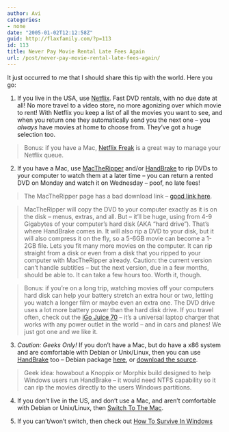 ```yaml
---
author: Avi
categories:
- none
date: "2005-01-02T12:12:58Z"
guid: http://flaxfamily.com/?p=113
id: 113
title: Never Pay Movie Rental Late Fees Again
url: /post/never-pay-movie-rental-late-fees-again/
---
```

It just occurred to me that I should share this tip with the world. Here you go:

1) If you live in the USA, use [Netflix](http://netflix.com). Fast DVD rentals, with no due date at all! No more travel to a video store, no more agonizing over which movie to rent! With Netflix you keep a list of all the movies you want to see, and when you return one they automatically send you the next one &#8211; you _always_ have movies at home to choose from. They&#8217;ve got a huge selection too. 

> Bonus: if you have a Mac, [Netflix Freak](http://www.thelittleappfactory.com/application.php?app=Netflix%20Freak) is a great way to manage your Netflix queue.

2) If you have a Mac, use [MacTheRipper](http://www.wormintheapple.gr/macdvd/mtr.html) and/or [HandBrake](http://handbrake.m0k.org/) to rip DVDs to your computer to watch them at a later time &#8211; you can return a rented DVD on Monday and watch it on Wednesday &#8211; poof, no late fees!

> The MacTheRipper page has a bad download link &#8211; [good link here](http://homepage.mac.com/wiseweasel/mactheripper26.dmg.bz2).

> MacTheRipper will copy the DVD to your computer exactly as it is on the disk &#8211; menus, extras, and all. But &#8211; it&#8217;ll be huge, using from 4-9 Gigabytes of your computer&#8217;s hard disk (AKA &#8220;hard drive&#8221;). That&#8217;s where HandBrake comes in. It will also rip a DVD to your disk, but it will also compress it on the fly, so a 5-6GB movie can become a 1-2GB file. Lets you fit many more movies on the computer. It can rip straight from a disk or even from a disk that you ripped to your computer with MacTheRipper already. Caution: the current version can&#8217;t handle subtitles &#8211; but the next version, due in a few months, should be able to. It can take a few hours too. Worth it, though.

> Bonus: if you&#8217;re on a long trip, watching movies off your computers hard disk can help your battery stretch an extra hour or two, letting you watch a longer film or maybe even an extra one. The DVD drive uses a lot more battery power than the hard disk drive. If you travel often, check out the [iGo Juice 70](http://www.mobilityelectronics.com/power/juice/) &#8211; it&#8217;s a universal laptop charger that works with any power outlet in the world &#8211; and in cars and planes! We just got one and we like it.

3) _Caution: Geeks Only!_ If you don&#8217;t have a Mac, but do have a x86 system and are comfortable with Debian or Unix/Linux, then you can use [HandBrake](http://handbrake.m0k.org/) too &#8211; Debian package [here](http://twolife.org/debian/repository.php), or [download the source](http://handbrake.m0k.org/download.php).

> Geek idea: howabout a Knoppix or Morphix build designed to help Windows users run HandBrake &#8211; it would need NTFS capability so it can rip the movies directly to the users Windows partitions.

4) If you don&#8217;t live in the US, and don&#8217;t use a Mac, and aren&#8217;t comfortable with Debian or Unix/Linux, then [Switch To The Mac](http://the.taoofmac.com/space/HOWTO/Switch%20To%20The%20Mac).

5) If you can&#8217;t/won&#8217;t switch, then check out [How To Survive In Windows](http://the.taoofmac.com/space/HOWTO/Survive%20In%20Windows)